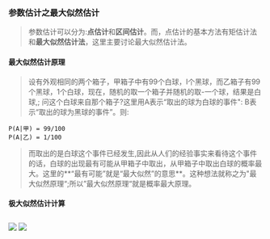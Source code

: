 ### 参数估计之最大似然估计
>参数估计可以分为:**点估计**和**区间估计**。而，点估计的基本方法有矩估计法和**最大似然估计法**，这里主要讨论最大似然估计法。

#### 最大似然估计原理
>设有外观相同的两个箱子，甲箱子中有99个白球，I个黑球，而乙箱子有99
个黑球，1个白球，现在，随机的取一个箱子并随机的取-一个球，结果是白球,;
问这个白球来自那个箱子?这里用A表示“取出的球为白球的事件": B表示“取出的球为黑球的事件”。则:
```
P(A|甲) = 99/100
P(A|乙) = 1/100

```
>而取出的是白球这个事件已经发生,因此从人们的经验事实来看待这个事件的话，白球的出现最有可能从甲箱子中取出，从甲箱子中取出白球的概率最大。这里的**“最有可能”就是“最大似然”的意思**。这种想法就称之为"最大似然原理“;所以”最大似然原理“就是概率最大原理。
#### 极大似然估计计算
##

![](https://cdn.jsdelivr.net/gh/lyhcc/Picture_Repository/img/20191018201752.png)
![](https://cdn.jsdelivr.net/gh/lyhcc/Picture_Repository/img/20191018202126.png)